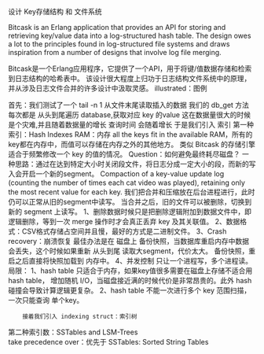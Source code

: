 设计 Key存储结构 和 文件系统

Bitcask is an Erlang application that provides an API for storing and
retrieving key/value data into a log-structured hash table.
The design owes a lot to the principles found in log-structured file systems
and draws inspiration from a number of designs that involve log file merging.


Bitcask是一个Erlang应用程序，它提供了一个API，用于将键/值数据存储和检索到日志结构的哈希表中。
该设计很大程度上归功于日志结构文件系统中的原理，并从涉及日志文件合并的许多设计中汲取灵感。
illustrated：图例

首先：我们测试了一个 tail -n 1 从文件末尾读取插入的数据
    我们的 db_get 方法 每次都是 从头到尾遍历 database,获取对应 key 的value
    这在数据量很大的时候是个灾难,并且随着数据量的增长 查询时间 会随着增长
    于是我们引入 索引
第一种索引：Hash Indexes
    RAM：内存
    all the keys fit in the available RAM，所有的key都在内存中，而值可以存储在内存之外的其他地方。
    类似 Bitcask 的存储引擎适合于频繁修改一个 key 的值的情况。
Question：如何避免最终耗尽磁盘？
    一种思路：通过在达到特定大小时关闭段文件，将日志分成一定大小的段，而新的写入会开启一个新的segment。
        Compaction of a key-value update log (counting the number of times each cat video was played), retaining only the most recent value for each key.
        我们把合并和压缩放在后台进程进行，此时仍可以正常从旧的segment中读写。
        当合并之后，旧的文件可以被删除，切换到新的 segment 上读写。
        1、删除数据时候只是把删除逻辑附加到数据文件中，即逻辑删除，等到一次 merge 操作时才会真正丢弃 key 及其关联值。
        2、数据格式：CSV格式存储占空间并且慢，最好的方式是二进制文件。
        3、Crash recovery：崩溃恢复
            最佳办法是在 磁盘上 备份快照，当数据库重启内存中数据会丢失，这个时候如果重新 从头到尾 读取大segment，代价太大。
            备份快照，重启之后直接将快照加载到 内存中。
        4、并发控制
            只让一个进程写，多个进程读。
        局限：
        1、hash table 只适合于内存，如果key值很多需要在磁盘上存储不适合用hash table，
           增加随机 I/O，当磁盘接近满的时候代价是非常昂贵的。此外 hash 碰撞会导致计算逻辑更复杂。
        2、hash table 不能一次进行多个 key 范围扫描，一次只能查询 单个key。
        
        接着我们引入 indexing struct：索引树
        
第二种索引数：SSTables and LSM-Trees  
take precedence over：优先于
SSTables: Sorted String Tables

 
    
    